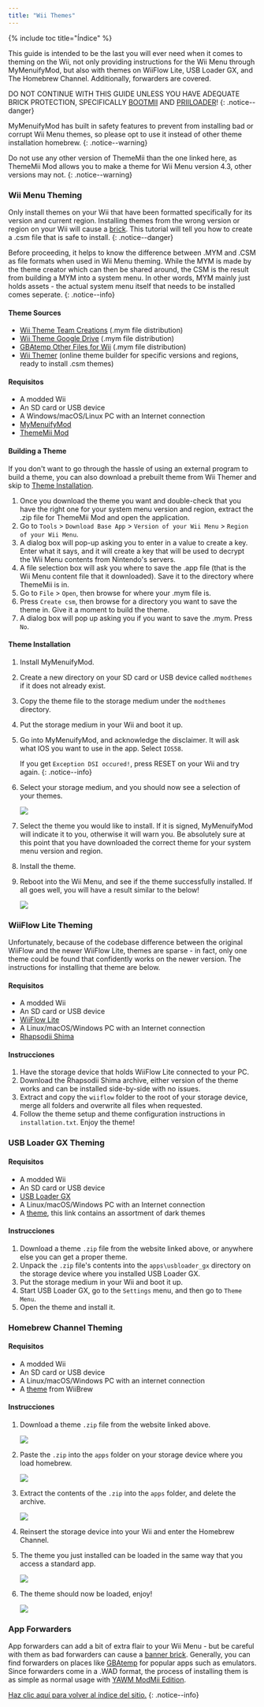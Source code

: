 ```yaml
---
title: "Wii Themes"
---
```


{% include toc title="Índice" %}

This guide is intended to be the last you will ever need when it comes to theming on the Wii, not only providing instructions for the Wii Menu through MyMenuifyMod, but also with themes on WiiFlow Lite, USB Loader GX, and The Homebrew Channel. Additionally, forwarders are covered.

DO NOT CONTINUE WITH THIS GUIDE UNLESS YOU HAVE ADEQUATE BRICK PROTECTION, SPECIFICALLY [BOOTMII](bootmii) AND [PRIILOADER](priiloader)!
{: .notice--danger}

MyMenuifyMod has built in safety features to prevent from installing bad or corrupt Wii Menu themes, so please opt to use it instead of other theme installation homebrew.
{: .notice--warning}

Do not use any other version of ThemeMii than the one linked here, as ThemeMii Mod allows you to make a theme for Wii Menu version 4.3, other versions may not.
{: .notice--warning}

### Wii Menu Theming

Only install themes on your Wii that have been formatted specifically for its version and current region. Installing themes from the wrong version or region on your Wii will cause a [brick](bricks#theme-brick). This tutorial will tell you how to create a .csm file that is safe to install.
{: .notice--danger}

Before proceeding, it helps to know the difference between .MYM and .CSM as file formats when used in Wii Menu theming. While the MYM is made by the theme creator which can then be shared around, the CSM is the result from building a MYM into a system menu. In other words, MYM mainly just holds assets - the actual system menu itself that needs to be installed comes seperate.
{: .notice--info}

#### Theme Sources

+ [Wii Theme Team Creations](https://gbatemp.net/threads/wii-theme-team-creations.260327/) (.mym file distribution)
+ [Wii Theme Google Drive](https://drive.google.com/drive/folders/1H8bKkZa5Nwy7tBmDvKEVXhoZStucpUr3) (.mym file distribution)
+ [GBAtemp Other Files for Wii](https://gbatemp.net/download/categories/other-files.166/) (.mym file distribution)
+ [Wii Themer](http://www.wiithemer.org/) (online theme builder for specific versions and regions, ready to install .csm themes)

#### Requisitos

* A modded Wii
* An SD card or USB device
* A Windows/macOS/Linux PC with an Internet connection
* [MyMenuifyMod](https://oscwii.org/library/app/mymenuifymod)
* [ThemeMii Mod](/assets/files/New_ThemeMii_MOD.zip)

#### Building a Theme

If you don't want to go through the hassle of using an external program to build a theme, you can also download a prebuilt theme from Wii Themer and skip to [Theme Installation](themes#theme-installation).

1. Once you download the theme you want and double-check that you have the right one for your system menu version and region, extract the .zip file for ThemeMii Mod and open the application.
1. Go to `Tools` > `Download Base App` > `Version of your Wii Menu` > `Region of your Wii Menu`.
1. A dialog box will pop-up asking you to enter in a value to create a key. Enter what it says, and it will create a key that will be used to decrypt the Wii Menu contents from Nintendo's servers.
1. A file selection box will ask you where to save the .app file (that is the Wii Menu content file that it downloaded). Save it to the directory where ThemeMii is in.
1. Go to `File` > `Open`, then browse for where your .mym file is.
1. Press `Create csm`, then browse for a directory you want to save the theme in. Give it a moment to build the theme.
1. A dialog box will pop up asking you if you want to save the .mym. Press `No`.

#### Theme Installation

1. Install MyMenuifyMod.
1. Create a new directory on your SD card or USB device called `modthemes` if it does not already exist.
1. Copy the theme file to the storage medium under the `modthemes` directory.
1. Put the storage medium in your Wii and boot it up.
1. Go into MyMenuifyMod, and acknowledge the disclaimer. It will ask what IOS you want to use in the app. Select `IOS58`.

    If you get `Exception DSI occured!`, press RESET on your Wii and try again.
    {: .notice--info}

1. Select your storage medium, and you should now see a selection of your themes.

    ![](/images/themes/mym-theme-selection.png)

1. Select the theme you would like to install. If it is signed, MyMenuifyMod will indicate it to you, otherwise it will warn you. Be absolutely sure at this point that you have downloaded the correct theme for your system menu version and region.
1. Install the theme.
1. Reboot into the Wii Menu, and see if the theme successfully installed. If all goes well, you will have a result similar to the below!

    ![](/images/themes/themed-wii-menu.png)

### WiiFlow Lite Theming

Unfortunately, because of the codebase difference between the original WiiFlow and the newer WiiFlow Lite, themes are sparse - in fact, only one theme could be found that confidently works on the newer version. The instructions for installing that theme are below.

#### Requisitos

* A modded Wii
* An SD card or USB device
* [WiiFlow Lite](usb-loaders#wiiflow-lite)
* A Linux/macOS/Windows PC with an Internet connection
* [Rhapsodii Shima](https://gbatemp.net/threads/rhapsodii-shima-5-4.555062/)

#### Instrucciones

1. Have the storage device that holds WiiFlow Lite connected to your PC.
1. Download the Rhapsodii Shima archive, either version of the theme works and can be installed side-by-side with no issues.
1. Extract and copy the `wiiflow` folder to the root of your storage device, merge all folders and overwrite all files when requested.
1. Follow the theme setup and theme configuration instructions in `installation.txt`. Enjoy the theme!

### USB Loader GX Theming

#### Requisitos

* A modded Wii
* An SD card or USB device
* [USB Loader GX](usb-loaders#usb-loader-gx)
* A Linux/macOS/Windows PC with an Internet connection
* A [theme](https://gbatemp.net/threads/dark-wii-usb-loader-gx-themes.584493/), this link contains an assortment of dark themes

#### Instrucciones

1. Download a theme `.zip` file from the website linked above, or anywhere else you can get a proper theme.
1. Unpack the `.zip` file's contents into the `apps\usbloader_gx` directory on the storage device where you installed USB Loader GX.
1. Put the storage medium in your Wii and boot it up.
1. Start USB Loader GX, go to the `Settings` menu, and then go to `Theme Menu`.
1. Open the theme and install it.

### Homebrew Channel Theming

#### Requisitos

* A modded Wii
* An SD card or USB device
* A Linux/macOS/Windows PC with an internet connection
* A [theme](https://wiibrew.org/wiki/Homebrew_Channel/Themes) from WiiBrew

#### Instrucciones

1. Download a theme `.zip` file from the website linked above.

    ![](/images/themes/homebrew-channel-example-theme.png)

1. Paste the `.zip` into the `apps` folder on your storage device where you load homebrew.

    ![](/images/themes/homebrew-channel-paste-zip.png)

1. Extract the contents of the `.zip` into the `apps` folder, and delete the archive.

    ![](/images/themes/homebrew-channel-extract-theme.png)

1. Reinsert the storage device into your Wii and enter the Homebrew Channel.
1. The theme you just installed can be loaded in the same way that you access a standard app.

    ![](/images/themes/homebrew-channel-load-theme.png)

1. The theme should now be loaded, enjoy!

    ![](/images/themes/homebrew-channel-theme-done.png)

### App Forwarders

App forwarders can add a bit of extra flair to your Wii Menu - but be careful with them as bad forwarders can cause a [banner brick](bricks#banner-brick). Generally, you can find forwarders on places like [GBAtemp](https://gbatemp.net/threads/wii-forwarder-repository.588781/) for popular apps such as emulators. Since forwarders come in a .WAD format, the process of installing them is as simple as normal usage with [YAWM ModMii Edition](yawmme).


[Haz clic aquí para volver al índice del sitio.](site-navigation)
{: .notice--info}
